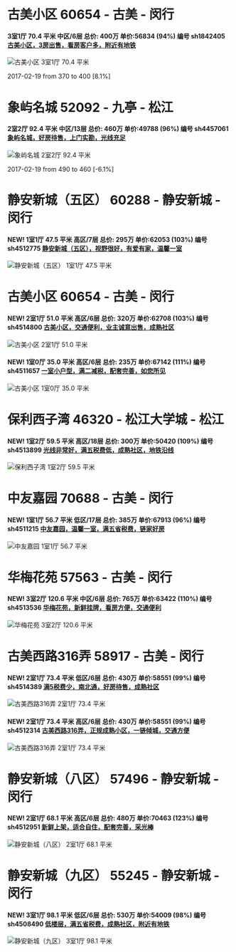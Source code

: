 # 古美小区 60654 - 古美 - 闵行

#### 3室1厅 70.4 平米 中区/6层 总价: 400万 单价:56834 (94%) 编号 sh1842405 [古美小区，3房出售，看房客户多，附近有地铁](https://href.li/?http://sh.lianjia.com/ershoufang/sh1842405.html)

![古美小区 3室1厅 70.4 平米](http://cdn1.dooioo.com/fetch/vp/fy/gi/20160512/f131ce01-0965-4cb1-b469-f0b1599699bc.jpg_200x150.jpg)

2017-02-19 from 370 to 400 [8.1%]

    


# 象屿名城 52092 - 九亭 - 松江

#### 2室2厅 92.4 平米 中区/13层 总价: 460万 单价:49788 (96%) 编号 sh4457061 [象屿名城，好房待售，上门实勘，光线充足](https://href.li/?http://sh.lianjia.com/ershoufang/sh4457061.html)

![象屿名城 2室2厅 92.4 平米](http://cdn1.dooioo.com/fetch/vp/fy/gi/20161225/a11d0826-379f-4435-b91d-852d7b0c59ee.jpg_200x150.jpg)

2017-02-19 from 490 to 460 [-6.1%]

    


# 静安新城（五区） 60288 - 静安新城 - 闵行

#### NEW! 1室1厅 47.5 平米 高区/7层 总价: 295万 单价:62053 (103%) 编号 sh4512775 [静安新城（五区），视野很好，有爱有家，温馨一室](https://href.li/?http://sh.lianjia.com/ershoufang/sh4512775.html)

![静安新城（五区） 1室1厅 47.5 平米](http://cdn1.dooioo.com/fetch/vp/fy/gi/20161022/9dcfe8e6-c54b-47b7-93e7-171a4487b931.jpg_200x150.jpg)

    


# 古美小区 60654 - 古美 - 闵行

#### NEW! 2室1厅 51.0 平米 高区/6层 总价: 320万 单价:62708 (103%) 编号 sh4514800 [古美小区，交通便利，业主诚意出售，成熟社区](https://href.li/?http://sh.lianjia.com/ershoufang/sh4514800.html)

![古美小区 2室1厅 51.0 平米](http://cdn7.dooioo.com/static/img/new-version/default_block.png)

    
#### NEW! 1室0厅 35.0 平米 高区/6层 总价: 235万 单价:67142 (111%) 编号 sh4511657 [一室小户型，满二减税，配套完善，如您所见](https://href.li/?http://sh.lianjia.com/ershoufang/sh4511657.html)

![古美小区 1室0厅 35.0 平米](http://cdn1.dooioo.com/fetch/vp/fy/gi/20170218/59a58a1c-b829-4dd8-be81-844c42337f65.jpg_200x150.jpg)

    


# 保利西子湾 46320 - 松江大学城 - 松江

#### NEW! 1室2厅 59.5 平米 高区/18层 总价: 300万 单价:50420 (109%) 编号 sh4513899 [光线非常好，满五税费低，成熟社区，地铁沿线](https://href.li/?http://sh.lianjia.com/ershoufang/sh4513899.html)

![保利西子湾 1室2厅 59.5 平米](http://cdn1.dooioo.com/fetch/vp/fy/gi/20160301/e663abb3-7225-407b-875b-739fa8336607.jpg_200x150.jpg)

    


# 中友嘉园 70688 - 古美 - 闵行

#### NEW! 1室1厅 56.7 平米 低区/17层 总价: 385万 单价:67913 (96%) 编号 sh4511215 [中友嘉园，温馨一室，满五省税费，链家好房](https://href.li/?http://sh.lianjia.com/ershoufang/sh4511215.html)

![中友嘉园 1室1厅 56.7 平米](http://cdn7.dooioo.com/static/img/new-version/default_block.png)

    


# 华梅花苑 57563 - 古美 - 闵行

#### NEW! 3室2厅 120.6 平米 中区/6层 总价: 765万 单价:63422 (110%) 编号 sh4513536 [华梅花苑，新鲜挂牌，看房方便，交通便利](https://href.li/?http://sh.lianjia.com/ershoufang/sh4513536.html)

![华梅花苑 3室2厅 120.6 平米](http://cdn7.dooioo.com/static/img/new-version/default_block.png)

    


# 古美西路316弄 58917 - 古美 - 闵行

#### NEW! 2室1厅 73.4 平米 低区/6层 总价: 430万 单价:58551 (99%) 编号 sh4514389 [满5税费少，南北通，好房待售，成熟社区](https://href.li/?http://sh.lianjia.com/ershoufang/sh4514389.html)

![古美西路316弄 2室1厅 73.4 平米](http://cdn7.dooioo.com/static/img/new-version/default_block.png)

    
#### NEW! 2室1厅 73.4 平米 高区/6层 总价: 430万 单价:58551 (99%) 编号 sh4512314 [古美西路316弄，正规成熟小区，一链倾城，交通方便](https://href.li/?http://sh.lianjia.com/ershoufang/sh4512314.html)

![古美西路316弄 2室1厅 73.4 平米](http://cdn7.dooioo.com/static/img/new-version/default_block.png)

    


# 静安新城（八区） 57496 - 静安新城 - 闵行

#### NEW! 2室1厅 68.1 平米 高区/6层 总价: 480万 单价:70463 (123%) 编号 sh4512951 [新鲜上架，适合自住，配套完善，采光棒](https://href.li/?http://sh.lianjia.com/ershoufang/sh4512951.html)

![静安新城（八区） 2室1厅 68.1 平米](http://cdn1.dooioo.com/fetch/vp/fy/gi/20140816/de62b081-f650-46f2-8573-f550028f497e.jpg_200x150.jpg)

    


# 静安新城（九区） 55245 - 静安新城 - 闵行

#### NEW! 3室1厅 98.1 平米 低区/6层 总价: 530万 单价:54009 (98%) 编号 sh4508490 [低楼层，满五省税费，成熟社区，附近有地铁](https://href.li/?http://sh.lianjia.com/ershoufang/sh4508490.html)

![静安新城（九区） 3室1厅 98.1 平米](http://cdn1.dooioo.com/fetch/vp/fy/gi/20170214/2c008601-7517-4d7d-801d-7ca074f2838f.jpg_200x150.jpg)

    


